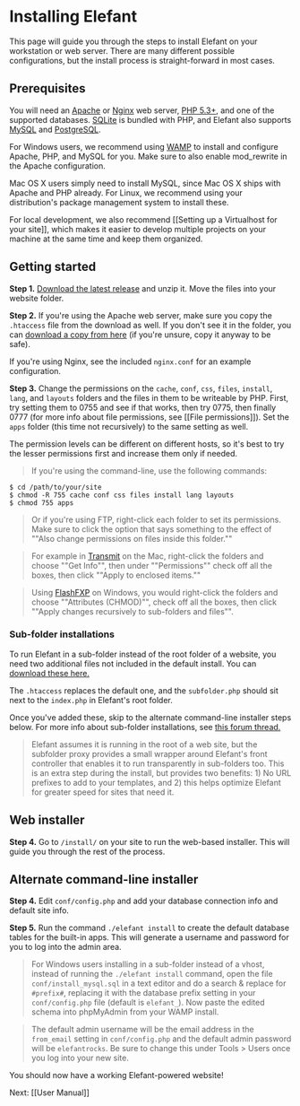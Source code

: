 # Installing Elefant

This page will guide you through the steps to install Elefant on your workstation or web server. There are many different possible configurations, but the install process is straight-forward in most cases.

## Prerequisites

You will need an [Apache](http://httpd.apache.org/) or [Nginx](http://nginx.org/) web server, [PHP 5.3+](http://www.php.net/), and one of the supported databases. [SQLite](http://sqlite.org/) is bundled with PHP, and Elefant also supports [MySQL](http://mysql.com/) and [PostgreSQL](http://www.postgresql.org/).

For Windows users, we recommend using [WAMP](http://www.wampserver.com/en/) to install and configure Apache, PHP, and MySQL for you. Make sure to also enable mod_rewrite in the Apache configuration.

Mac OS X users simply need to install MySQL, since Mac OS X ships with Apache and PHP already. For Linux, we recommend using your distribution's package management system to install these.

For local development, we also recommend [[Setting up a Virtualhost for your site]], which makes it easier to develop multiple projects on your machine at the same time and keep them organized.

## Getting started

**Step 1.** [Download the latest release](/download) and unzip it. Move the files into your website folder.

**Step 2.** If you're using the Apache web server, make sure you copy the `.htaccess` file from the download as well. If you don't see it in the folder, you can [download a copy from here](https://raw.github.com/jbroadway/elefant/master/.htaccess) (if you're unsure, copy it anyway to be safe).

If you're using Nginx, see the included `nginx.conf` for an example configuration.

**Step 3.** Change the permissions on the `cache`, `conf`, `css`, `files`, `install`, `lang`, and `layouts` folders and the files in them to be writeable by PHP. First, try setting them to 0755 and see if that works, then try 0775, then finally 0777 (for more info about file permissions, see [[File permissions]]). Set the `apps` folder (this time not recursively) to the same setting as well.

The permission levels can be different on different hosts, so it's best to try the lesser permissions first and increase them only if needed.

> If you're using the command-line, use the following commands:

	$ cd /path/to/your/site
	$ chmod -R 755 cache conf css files install lang layouts
	$ chmod 755 apps

> Or if you're using FTP, right-click each folder to set its permissions. Make sure to click the option that says something to the effect of ""Also change permissions on files inside this folder.""

> For example in [Transmit](http://panic.com/transmit/) on the Mac, right-click the folders and choose ""Get Info"", then under ""Permissions"" check off all the boxes, then click ""Apply to enclosed items.""

> Using [FlashFXP](http://flashfxp.com/) on Windows, you would right-click the folders and choose ""Attributes (CHMOD)"", check off all the boxes, then click ""Apply changes recursively to sub-folders and files"".

### Sub-folder installations

To run Elefant in a sub-folder instead of the root folder of a website, you need two additional files not included in the default install. You can [download these here.](http://gist.github.com/1558300)

The `.htaccess` replaces the default one, and the `subfolder.php` should sit next to the `index.php` in Elefant's root folder.

Once you've added these, skip to the alternate command-line installer steps below. For more info about sub-folder installations, see [this forum thread.](http://www.elefantcms.com/forum/discussion/26/subfolder-installation-support/p1)

> Elefant assumes it is running in the root of a web site, but the subfolder proxy provides a small wrapper around Elefant's front controller that enables it to run transparently in sub-folders too. This is an extra step during the install, but provides two benefits: 1) No URL prefixes to add to your templates, and 2) this helps optimize Elefant for greater speed for sites that need it.

## Web installer

**Step 4.** Go to `/install/` on your site to run the web-based installer. This will guide you through the rest of the process.

## Alternate command-line installer

**Step 4.** Edit `conf/config.php` and add your database connection info and default site info.

**Step 5.** Run the command `./elefant install` to create the default database tables for the built-in apps. This will generate a username and password for you to log into the admin area.

> For Windows users installing in a sub-folder instead of a vhost, instead of running the `./elefant install` command, open the file `conf/install_mysql.sql` in a text editor and do a search & replace for `#prefix#`, replacing it with the database prefix setting in your `conf/config.php` file (default is `elefant_`). Now paste the edited schema into phpMyAdmin from your WAMP install.

>The default admin username will be the email address in the `from_email` setting in `conf/config.php` and the default admin password will be `elefantrocks`. Be sure to change this under Tools > Users once you log into your new site.

You should now have a working Elefant-powered website!

Next: [[User Manual]]